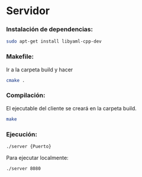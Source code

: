 # Servidor
### Instalación de dependencias:
```sh
sudo apt-get install libyaml-cpp-dev
```

### Makefile:
Ir a la carpeta build y hacer
```sh
cmake .
```

### Compilación:
El ejecutable del cliente se creará en la carpeta build.
```sh
make
```

### Ejecución:
```sh
./server {Puerto}
```
Para ejecutar localmente:
```sh
./server 8080
```
